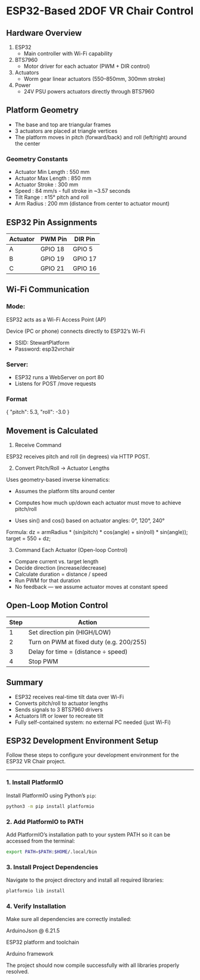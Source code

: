 # ESP32-Based 2DOF VR Chair Control
## Hardware Overview
1. ESP32
   - Main controller with Wi-Fi capability
2. BTS7960
   - Motor driver for each actuator (PWM + DIR control)
3. Actuators
   - Worm gear linear actuators (550–850mm, 300mm stroke)
4. Power
   - 24V PSU powers actuators directly through BTS7960

## Platform Geometry
- The base and top are triangular frames
- 3 actuators are placed at triangle vertices
- The platform moves in pitch (forward/back) and roll (left/right) around the center

### Geometry Constants
- Actuator Min Length :	550 mm
- Actuator Max Length : 850 mm
- Actuator Stroke	: 300 mm
- Speed :	84 mm/s - full stroke in ~3.57 seconds
- Tilt Range :	±15° pitch and roll
- Arm Radius :	200 mm (distance from center to actuator mount)

## ESP32 Pin Assignments
| Actuator | PWM Pin | DIR Pin |
| -------- | ------- | ------- |
| A        | GPIO 18 | GPIO 5  |
| B        | GPIO 19 | GPIO 17 |
| C        | GPIO 21 | GPIO 16 |

## Wi-Fi Communication
### Mode:
ESP32 acts as a Wi-Fi Access Point (AP)

Device (PC or phone) connects directly to ESP32’s Wi-Fi

- SSID: StewartPlatform
- Password: esp32vrchair

### Server:
- ESP32 runs a WebServer on port 80
- Listens for POST /move requests

### Format
{ "pitch": 5.3, "roll": -3.0 }

## Movement is Calculated
1. Receive Command

ESP32 receives pitch and roll (in degrees) via HTTP POST.

2. Convert Pitch/Roll → Actuator Lengths

Uses geometry-based inverse kinematics:

- Assumes the platform tilts around center

- Computes how much up/down each actuator must move to achieve pitch/roll

- Uses sin() and cos() based on actuator angles: 0°, 120°, 240°

Formula:
dz = armRadius * (sin(pitch) * cos(angle) + sin(roll) * sin(angle));
target = 550 + dz;

3. Command Each Actuator (Open-loop Control)
- Compare current vs. target length
- Decide direction (increase/decrease)
- Calculate duration = distance / speed
- Run PWM for that duration
- No feedback — we assume actuator moves at constant speed

## Open-Loop Motion Control
| Step | Action                                   |
| ---- | ---------------------------------------- |
| 1    | Set direction pin (HIGH/LOW)             |
| 2    | Turn on PWM at fixed duty (e.g. 200/255) |
| 3    | Delay for time = (distance ÷ speed)      |
| 4    | Stop PWM                                 |

## Summary
- ESP32 receives real-time tilt data over Wi-Fi
- Converts pitch/roll to actuator lengths
- Sends signals to 3 BTS7960 drivers
- Actuators lift or lower to recreate tilt
- Fully self-contained system: no external PC needed (just Wi-Fi)

## ESP32 Development Environment Setup

Follow these steps to configure your development environment for the ESP32 VR Chair project.

---

###  1. Install PlatformIO

Install PlatformIO using Python’s `pip`:

```bash
python3 -m pip install platformio
```


###  2. Add PlatformIO to PATH

Add PlatformIO’s installation path to your system PATH so it can be accessed from the terminal:

```bash
export PATH=$PATH:$HOME/.local/bin
```

###  3. Install Project Dependencies

Navigate to the project directory and install all required libraries:

```bash
platformio lib install
```

###  4. Verify Installation

Make sure all dependencies are correctly installed:

ArduinoJson @ 6.21.5

ESP32 platform and toolchain

Arduino framework

The project should now compile successfully with all libraries properly resolved.

